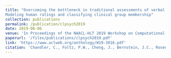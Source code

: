 ```yaml
---
title: "Overcoming the bottleneck in traditional assessments of verbal memory:
Modeling human ratings and classifying clinical group membership"
collection: publications
permalink: /publication/clpsych2019
date: 2019-06-06
venue: 'In Proceedings of the NAACL-HLT 2019 Workshop on Computational Linguistics and Clinical Psychology'
paperurl: '/files/publications/clpsych2019.pdf'
link: 'https://www.aclweb.org/anthology/W19-3016.pdf'
citation: 'Chandler, C., Foltz, P.W., Cheng, J., Bernstein, J.C., Rosenfeld, E.P., Cohen, A.S, Holmlund, T.B., and Elvevåg, B. (2019). Overcoming the bottleneck in traditional assessments of verbal memory: Modeling human ratings and classifying clinical group membership. In Proceedings of the NAACL-HLT 2019 Workshop on Computational Linguistics and Clinical Psychology. pp. 137-147.'
---
```



